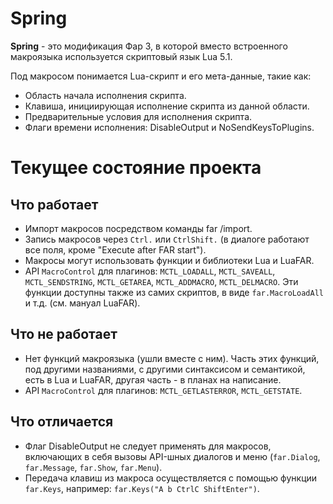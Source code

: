 Spring
=======

**Spring** - это модификация Фар 3, в которой вместо встроенного макроязыка
используется скриптовый язык Lua 5.1.

Под макросом понимается Lua-скрипт и его мета-данные, такие как:
* Область начала исполнения скрипта.
* Клавиша, инициирующая исполнение скрипта из данной области.
* Предварительные условия для исполнения скрипта.
* Флаги времени исполнения: DisableOutput и NoSendKeysToPlugins.

Текущее состояние проекта
==========================

Что работает
-------------
* Импорт макросов посредством команды far /import.
* Запись макросов через `Ctrl.` или `CtrlShift.` (в диалоге работают все поля,
  кроме "Execute after FAR start").
* Макросы могут использовать функции и библиотеки Lua и LuaFAR.
* API `MacroControl` для плагинов: `MCTL_LOADALL`, `MCTL_SAVEALL`,
  `MCTL_SENDSTRING`, `MCTL_GETAREA`, `MCTL_ADDMACRO`, `MCTL_DELMACRO`.
  Эти функции доступны также из самих скриптов, в виде `far.MacroLoadAll`
  и т.д. (см. мануал LuaFAR).

Что не работает
----------------
* Нет функций макроязыка (ушли вместе с ним). Часть этих функций, под другими
  названиями, с другими синтаксисом и семантикой, есть в Lua и LuaFAR, другая
  часть - в планах на написание.
* API `MacroControl` для плагинов: `MCTL_GETLASTERROR`, `MCTL_GETSTATE`.

Что отличается
---------------
* Флаг DisableOutput не следует применять для макросов, включающих в себя
  вызовы API-шных диалогов и меню (`far.Dialog`, `far.Message`, `far.Show`,
  `far.Menu`).
* Передача клавиш из макроса осуществляется с помощью функции `far.Keys`,
  например: `far.Keys("A b CtrlC ShiftEnter")`.

